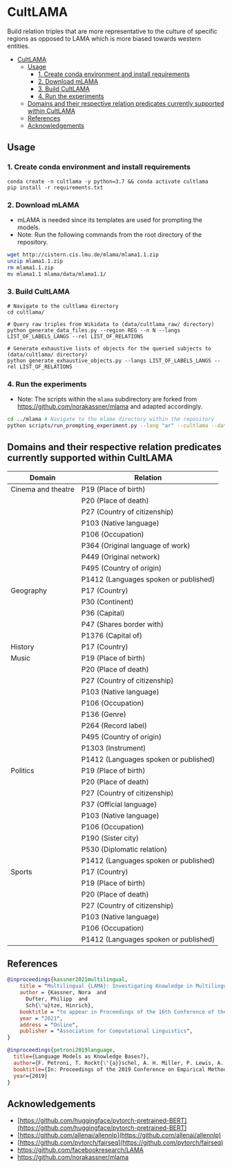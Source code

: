 # CultLAMA
Build relation triples that are more representative to the culture of specific regions as 
opposed to LAMA which is more biased towards western entities.


- [CultLAMA](#cultlama)
  - [Usage](#usage)
    - [1. Create conda environment and install requirements](#1-create-conda-environment-and-install-requirements)
    - [2. Download mLAMA](#2-download-mlama)
    - [3. Build CultLAMA](#3-build-cultlama)
    - [4. Run the experiments](#4-run-the-experiments)
  - [Domains and their respective relation predicates currently supported within CultLAMA](#domains-and-their-respective-relation-predicates-currently-supported-within-cultlama)
  - [References](#references)
  - [Acknowledgements](#acknowledgements)

## Usage
### 1. Create conda environment and install requirements
```
conda create -n cultlama -y python=3.7 && conda activate cultlama
pip install -r requirements.txt
```

### 2. Download mLAMA
- mLAMA is needed since its templates are used for prompting the models.
- Note: Run the following commands from the root directory of the repository.
```bash
wget http://cistern.cis.lmu.de/mlama/mlama1.1.zip
unzip mlama1.1.zip
rm mlama1.1.zip
mv mlama1.1 mlama/data/mlama1.1/
```

### 3. Build CultLAMA
```
# Navigate to the cultlama directory
cd cultlama/

# Query raw triples from Wikidata to (data/cultlama_raw/ directory)
python generate_data_files.py --region REG --n N --langs LIST_OF_LABELS_LANGS --rel LIST_OF_RELATIONS

# Generate exhaustive lists of objects for the queried subjects to (data/cultlama/ directory)
python generate_exhaustive_objects.py --langs LIST_OF_LABELS_LANGS --rel LIST_OF_RELATIONS

```

### 4. Run the experiments
- Note: The scripts within the `mlama` subdirectory are forked from https://github.com/norakassner/mlama and adapted accordingly.
```bash
cd ../mlama # Navigate to the mlama directory within the repository
python scripts/run_prompting_experiment.py --lang "ar" --cultlama --dataset_dir DATASET_BASE_DIR
```

## Domains and their respective relation predicates currently supported within CultLAMA
| Domain | Relation|
|---|---|
|Cinema and theatre | P19 (Place of birth)|
|| P20 (Place of death)|
|| P27 (Country of citizenship)|
|| P103 (Native language)|
|| P106 (Occupation)|
|| P364 (Original language of work)|
|| P449 (Original network)|
|| P495 (Country of origin)|
|| P1412 (Languages spoken or published)|
|Geography | P17 (Country)|
|| P30 (Continent)|
|| P36 (Capital)|
|| P47 (Shares border with)|
|| P1376 (Capital of)|
|History | P17 (Country)|
|Music | P19 (Place of birth)|
|| P20 (Place of death)|
|| P27 (Country of citizenship)|
|| P103 (Native language)|
|| P106 (Occupation)|
|| P136 (Genre)|
|| P264 (Record label)|
|| P495 (Country of origin)|
|| P1303 (Instrument)|
|| P1412 (Languages spoken or published)|
|Politics | P19 (Place of birth)|
|| P20 (Place of death)|
|| P27 (Country of citizenship)|
|| P37 (Official language)|
|| P103 (Native language)|
|| P106 (Occupation)|
|| P190 (Sister city)|
|| P530 (Diplomatic relation)|
|| P1412 (Languages spoken or published)|
|Sports | P17 (Country)|
|| P19 (Place of birth)|
|| P20 (Place of death)|
|| P27 (Country of citizenship)|
|| P103 (Native language)|
|| P106 (Occupation)|
|| P1412 (Languages spoken or published)|

## References
```bibtex
@inproceedings{kassner2021multilingual,
    title = "Multilingual {LAMA}: Investigating Knowledge in Multilingual Pretrained Language Models",
    author = {Kassner, Nora  and
      Dufter, Philipp  and
      Sch{\"u}tze, Hinrich},
    booktitle = "to appear in Proceedings of the 16th Conference of the European Chapter of the Association for Computational Linguistics",
    year = "2021",
    address = "Online",
    publisher = "Association for Computational Linguistics",
}

@inproceedings{petroni2019language,
  title={Language Models as Knowledge Bases?},
  author={F. Petroni, T. Rockt{\"{a}}schel, A. H. Miller, P. Lewis, A. Bakhtin, Y. Wu and S. Riedel},
  booktitle={In: Proceedings of the 2019 Conference on Empirical Methods in Natural Language Processing (EMNLP), 2019},
  year={2019}
}
```

## Acknowledgements

* [https://github.com/huggingface/pytorch-pretrained-BERT](https://github.com/huggingface/pytorch-pretrained-BERT)
* [https://github.com/allenai/allennlp](https://github.com/allenai/allennlp)
* [https://github.com/pytorch/fairseq](https://github.com/pytorch/fairseq)
* https://github.com/facebookresearch/LAMA
* https://github.com/norakassner/mlama
